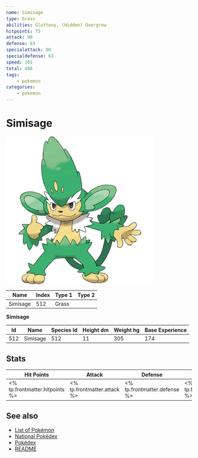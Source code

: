 ```yaml
---
name: Simisage
type: Grass
abilities: Gluttony, (Hidden) Overgrow
hitpoints: 75
attack: 98
defense: 63
specialattack: 98
specialdefense: 63
speed: 101
total: 498
tags:
    - pokemon
categories:
    - pokemon
---
```


# Simisage


![Simisage](images/512.png)

| **Name** | **Index** | **Type 1** | **Type 2** |
|----|----|----|----|
| Simisage | 512 | Grass  |  |

**Simisage** 




| **Id** | **Name** | **Species Id** | **Height dm** | **Weight hg** | **Base Experience** |
|--------|----------|----------------|------------|------------|---------------------|
| 512 | Simisage | 512 | 11 | 305 | 174 |



## Stats

| **Hit Points** | **Attack** | **Defense** | **Special Attack** | **Special Defense** | **Speed** | **Total** |
|----------------|------------|-------------|--------------------|---------------------|-----------|-----------|
| <% tp.frontmatter.hitpoints %> | <% tp.frontmatter.attack %> | <% tp.frontmatter.defense %> | <% tp.frontmatter.specialattack %> | <% tp.frontmatter.specialdefense %> | <% tp.frontmatter.speed %> | <% tp.frontmatter.total %> |

## See also

- [List of Pokémon](../pokemon.md)
- [National Pokédex](../national_pokedex.md)
- [Pokédex](../pokedex.md)
- [README](../README.md)
